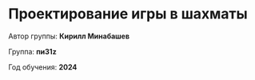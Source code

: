 # Проектирование игры в шахматы

Автор группы: **Кирилл Минабашев**

Группа: **пи31z**

Год обучения: **2024**